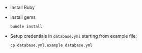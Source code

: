 - Install Ruby
- Install gems

      bundle install

- Setup credentials in `database.yml` starting from example file:

      cp database.yml.example database.yml

